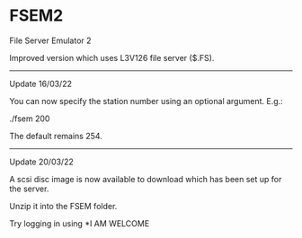 # FSEM2
File Server Emulator 2

Improved version which uses L3V126 file server ($.FS).

*****

Update 16/03/22

You can now specify the station number using an optional argument. E.g.:

./fsem 200

The default remains 254.

*****

Update 20/03/22

A scsi disc image is now available to download which has been set up for the server.

Unzip it into the FSEM folder.

Try logging in using *I AM WELCOME
